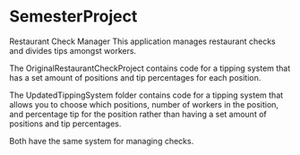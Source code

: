 # SemesterProject
Restaurant Check Manager
This application manages restaurant checks and divides tips amongst workers.

The OriginalRestaurantCheckProject contains code for a tipping system that has a set amount of positions and tip percentages for each position.

The UpdatedTippingSystem folder contains code for a tipping system that allows you to choose which positions, number of workers in the position, and percentage tip for the position rather than having a set amount of positions and tip percentages.

Both have the same system for managing checks.
